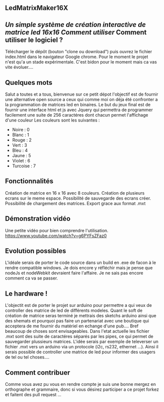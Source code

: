 
## LedMatrixMaker16X ##
*Un simple système de création interactive de matrice led 16x16 Comment utiliser*
Comment utiliser le logiciel ?
-----------------------------
Télécharger le dépôt (bouton "clone ou download") puis ouvrez le fichier index.html dans le navigateur Google chrome. Pour le moment le projet n'est qu'a un stade expérimentale. C'est bidon pour le moment mais ca vas vite évoluer....

Quelques mots
-------------
Salut a toutes et a tous, bienvenue sur ce petit dépot l'objectif est de fournir une alternative open source a ceux qui comme moi on déja été confronter a la programmation de matrices led en binaires. Le but du jeux final est de fournir une interface html et js avec Jquery qui permettra de programmer facilement une suite de 256 caractéres dont chacun permet l'affichage d'une couleur 
Les couleurs sont les suivantes : 

 - Noire : 0 
 - Blanc : 1 
 - Rouge : 2 
 - Vert : 3 
 - Bleu : 4 
 - Jaune : 5 
 - Violet : 6
 - Turcoise : 7
## Fonctionnalités ##
Création de matrice en 16 x 16 avec 8 couleurs.
Création de plusieurs ecrans sur le meme espace.
Possibilité de sauvegarde des ecrans créer.
Possibilité de chargement des matrices.
Export grace aux format .mxt
## Démonstration vidéo ##
Une petite vidéo pour bien comprendre l'utilisation.
https://www.youtube.com/watch?v=g6PYFsZFaz0

## Evolution possibles ##
L'idéale serais de porter le code source dans un build en .exe de facon à le rendre compatible windows. Je dois encore y réfléchir mais je pense que nodeJs et nodeWebkit devraient faire l'affaire. Je ne sais pas encore comment ca va se passer. 
## Le hardware ! ##
L'objectit est de porter le projet sur arduino pour permettre a qui veux de controller des matrice de led de différents modeles. Quant le soft de création de matrice seras terminé je mettrais des sketchs arduino ainsi que des shemats et pourquoi pas faire un partenariat avec une boutique qui acceptera de me fournir du matériel en echange d'une pub.... Bref beaucoup de choses sont envisageables. Dans l'etat actuelle les fichier .mxt sont des suite de caractéres séparés par les pipes, ce qui permet de sauvegarder plussieurs matrices. L'idée serais par exemple de televerser un fichier .mxt vers un arduino via un protocole (i2c, rs232, ethernet ...). Ainsi il serais possible de controller une matrice de led pour informer des usagers de tel ou tel choses.... 
## Comment contribuer ##
Comme vous avez pu vous en rendre compte je suis une bonne mergez en orthographe et grammaire, donc si vous désirez participer a ce projet forkez et faitent des pull request ... 
